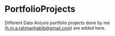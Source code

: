 # PortfolioProjects
Different Data Anlysis portfolio projects done by me (h.m.a.rahmanhabib@gmail.com) are added here.
